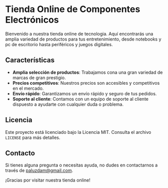 # Tienda Online de Componentes Electrónicos

Bienvenido a nuestra tienda online de tecnologia. Aquí encontrarás una amplia variedad de productos para tus entretenimiento, desde notebooks y pc de escritorio hasta periféricos y juegos digitales.

## Características

- **Amplia selección de productos**: Trabajamos cona una gran variedad de marcas de gran prestigio.
- **Precios competitivos**: Nuestros precios son accesibles y competitivos en el mercado.
- **Envío rápido**: Garantizamos un envío rápido y seguro de tus pedidos.
- **Soporte al cliente**: Contamos con un equipo de soporte al cliente dispuesto a ayudarte con cualquier duda o problema.


## Licencia

Este proyecto está licenciado bajo la Licencia MIT. Consulta el archivo `LICENSE` para más detalles.

## Contacto

Si tienes alguna pregunta o necesitas ayuda, no dudes en contactarnos a través de paluzdam@gmail.com.

¡Gracias por visitar nuestra tienda online!
